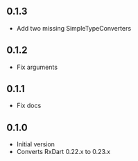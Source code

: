 ## 0.1.3

- Add two missing SimpleTypeConverters

## 0.1.2

- Fix arguments

## 0.1.1

- Fix docs

## 0.1.0

- Initial version
- Converts RxDart 0.22.x to 0.23.x
